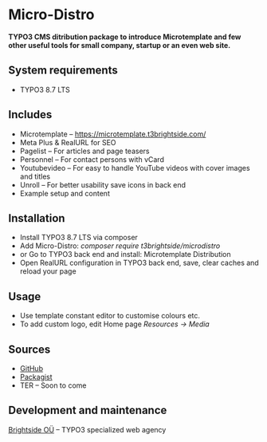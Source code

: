 # Micro-Distro

**TYPO3 CMS ditribution package to introduce Microtemplate and few other useful tools for small company, startup or an even web site.**

## System requirements

- TYPO3 8.7 LTS

## Includes

- Microtemplate – https://microtemplate.t3brightside.com/
- Meta Plus & RealURL for SEO
- Pagelist – For articles and page teasers
- Personnel – For contact persons with vCard
- Youtubevideo – For easy to handle YouTube videos with cover images and titles
- Unroll – For better usability save icons in back end
- Example setup and content

## Installation

 - Install TYPO3 8.7 LTS via composer
 - Add Micro-Distro: _composer require t3brightside/microdistro_
 - or Go to TYPO3 back end and install: Microtemplate Distribution
 - Open RealURL configuration in TYPO3 back end, save, clear caches and reload your page

## Usage

- Use template constant editor to customise colours etc.
- To add custom logo, edit Home page _Resources -> Media_

## Sources

-  [GitHub](https://github.com/t3brightside/microdistro)
-  [Packagist](https://packagist.org/packages/t3brightside/microdistro)
-  TER – Soon to come

Development and maintenance
---------------------------

[Brightside OÜ][ab26eed2] – TYPO3 specialized web agency

  [ab26eed2]: https://t3brightside.com/ "TYPO3 specialized web agency"
